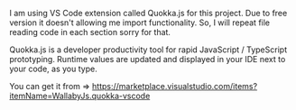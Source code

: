I am using VS Code extension called Quokka.js for this project. Due to free version it doesn't allowing me import functionality. So, I will repeat file reading code in each section sorry for that.

Quokka.js is a developer productivity tool for rapid JavaScript / TypeScript prototyping. Runtime values are updated and displayed in your IDE next to your code, as you type.

You can get it from => https://marketplace.visualstudio.com/items?itemName=WallabyJs.quokka-vscode
